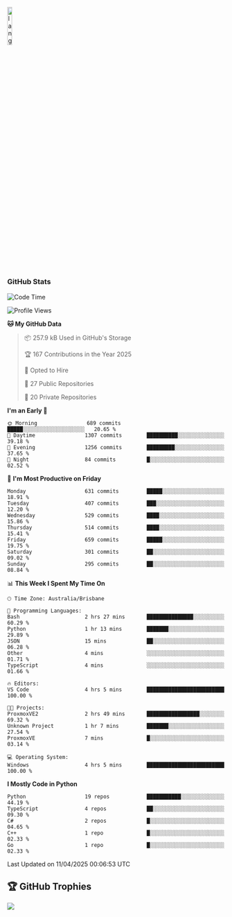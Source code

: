 <p align="left"><img width=15%" src="https://github.com/alansmathew/alansmathew/raw/master/lang.gif" alt="lang image here" /></p>

# <h3 align="left">GitHub Stats</h3>

<!--START_SECTION:waka-->
![Code Time](http://img.shields.io/badge/Code%20Time-565%20hrs%202%20mins-blue)

![Profile Views](http://img.shields.io/badge/Profile%20Views-0-blue)

**🐱 My GitHub Data** 

> 📦 257.9 kB Used in GitHub's Storage 
 > 
> 🏆 167 Contributions in the Year 2025
 > 
> 💼 Opted to Hire
 > 
> 📜 27 Public Repositories 
 > 
> 🔑 20 Private Repositories 
 > 
**I'm an Early 🐤** 

```text
🌞 Morning                689 commits         █████░░░░░░░░░░░░░░░░░░░░   20.65 % 
🌆 Daytime                1307 commits        ██████████░░░░░░░░░░░░░░░   39.18 % 
🌃 Evening                1256 commits        █████████░░░░░░░░░░░░░░░░   37.65 % 
🌙 Night                  84 commits          █░░░░░░░░░░░░░░░░░░░░░░░░   02.52 % 
```
📅 **I'm Most Productive on Friday** 

```text
Monday                   631 commits         █████░░░░░░░░░░░░░░░░░░░░   18.91 % 
Tuesday                  407 commits         ███░░░░░░░░░░░░░░░░░░░░░░   12.20 % 
Wednesday                529 commits         ████░░░░░░░░░░░░░░░░░░░░░   15.86 % 
Thursday                 514 commits         ████░░░░░░░░░░░░░░░░░░░░░   15.41 % 
Friday                   659 commits         █████░░░░░░░░░░░░░░░░░░░░   19.75 % 
Saturday                 301 commits         ██░░░░░░░░░░░░░░░░░░░░░░░   09.02 % 
Sunday                   295 commits         ██░░░░░░░░░░░░░░░░░░░░░░░   08.84 % 
```


📊 **This Week I Spent My Time On** 

```text
🕑︎ Time Zone: Australia/Brisbane

💬 Programming Languages: 
Bash                     2 hrs 27 mins       ███████████████░░░░░░░░░░   60.29 % 
Python                   1 hr 13 mins        ███████░░░░░░░░░░░░░░░░░░   29.89 % 
JSON                     15 mins             ██░░░░░░░░░░░░░░░░░░░░░░░   06.28 % 
Other                    4 mins              ░░░░░░░░░░░░░░░░░░░░░░░░░   01.71 % 
TypeScript               4 mins              ░░░░░░░░░░░░░░░░░░░░░░░░░   01.66 % 

🔥 Editors: 
VS Code                  4 hrs 5 mins        █████████████████████████   100.00 % 

🐱‍💻 Projects: 
ProxmoxVE2               2 hrs 49 mins       █████████████████░░░░░░░░   69.32 % 
Unknown Project          1 hr 7 mins         ███████░░░░░░░░░░░░░░░░░░   27.54 % 
ProxmoxVE                7 mins              █░░░░░░░░░░░░░░░░░░░░░░░░   03.14 % 

💻 Operating System: 
Windows                  4 hrs 5 mins        █████████████████████████   100.00 % 
```

**I Mostly Code in Python** 

```text
Python                   19 repos            ███████████░░░░░░░░░░░░░░   44.19 % 
TypeScript               4 repos             ██░░░░░░░░░░░░░░░░░░░░░░░   09.30 % 
C#                       2 repos             █░░░░░░░░░░░░░░░░░░░░░░░░   04.65 % 
C++                      1 repo              █░░░░░░░░░░░░░░░░░░░░░░░░   02.33 % 
Go                       1 repo              █░░░░░░░░░░░░░░░░░░░░░░░░   02.33 % 
```




 Last Updated on 11/04/2025 00:06:53 UTC
<!--END_SECTION:waka-->

## 🏆 GitHub Trophies

![](https://github-profile-trophy.vercel.app/?username=samh06&theme=discord&no-frame=true&no-bg=false&margin-w=4)
